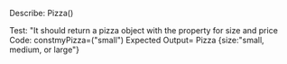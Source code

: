 Describe: Pizza()

Test: "It should return a pizza object with the property for size and price
Code: constmyPizza=("small")
Expected Output= Pizza {size:"small, medium, or large"}